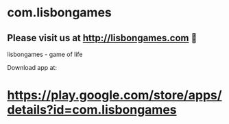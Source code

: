 # com.lisbongames
## Please visit us at http://lisbongames.com :duck:
lisbongames - game of life

Download app at:
# https://play.google.com/store/apps/details?id=com.lisbongames
